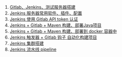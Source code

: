1. [Gitlab、Jenkins、测试服务器搭建][01]
1. [Jenkins 服务器常用软件、插件、配置][02]
1. [Jenkins 使用 Gitlab API token 认证][03]
1. [Jenkins + Gitlab  + Maven 构建、部署Java项目][04]
1. [Jenkins + Gitlab  + Maven 构建、部署到 docker 容器中][05]
1. [Jenkins 触发器 + Gitlab 钩子  自动化构建项目][06]
1. [Jenkins 集群搭建][07]
1. [Jenkins 流水线 pipeline][08]





[01]: https://fgq233.github.io/md/jenkins/jenkins01
[02]: https://fgq233.github.io/md/jenkins/jenkins02
[03]: https://fgq233.github.io/md/jenkins/jenkins03
[04]: https://fgq233.github.io/md/jenkins/jenkins04
[05]: https://fgq233.github.io/md/jenkins/jenkins05
[06]: https://fgq233.github.io/md/jenkins/jenkins06
[07]: https://fgq233.github.io/md/jenkins/jenkins07
[08]: https://fgq233.github.io/md/jenkins/jenkins08


